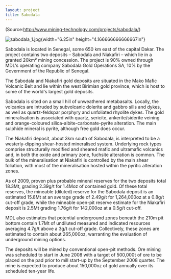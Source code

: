 ```yaml
---
layout: project
title: Sabodala
---
```

(Source:http://www.mining-technology.com/projects/sabodala/)

![sabodala\_1.jpg](media/image01.jpg){width="6.25in"
height="4.166666666666667in"}

Sabodala is located in Senegal, some 650 km east of the capital Dakar.
The project contains two deposits – Sabodala and Niakafiri – which lie
in a granted 20km² mining concession. The project is 90% owned through
MDL's operating company Sabodala Gold Operations SA, 10% by the
Government of the Republic of Senegal.

The Sabodala and Niakafiri gold deposits are situated in the Mako Mafic
Volcanic Belt and lie within the west Birimian gold province, which is
host to some of the world's largest gold deposits.

Sabodala is sited on a small hill of unweathered metabasalts. Locally,
the volcanics are intruded by subvolcanic dolerite and gabbro sills and
dykes, as well as quartz-feldspar porphyry and unfoliated rhyolite
dykes. The gold mineralisation is associated with quartz, sericite,
ankerite/siderite veining and orange-coloured
silica-albite-carbonate-pyrite alteration. The main sulphide mineral is
pyrite, although free gold does occur.

The Niakafiri deposit, about 3km south of Sabodala, is interpreted to be
a westerly-dipping shear-hosted mineralised system. Underlying rock
types comprise structurally modified and sheared mafic and ultramafic
volcanics and, in both the oxide and primary zone, fuchsite alteration
is common. The bulk of the mineralisation at Niakafiri is controlled by
the main shear foliation, with most of the mineralisation hosted within
the pyritic alteration zones.

As of 2009, proven plus probable mineral reserves for the two deposits
total 18.3Mt, grading 2.39g/t for 1.4Moz of contained gold. Of these
total reserves, the mineable (diluted) reserve for the Sabodala deposit
is an estimated 15.8Mt at an average grade of 2.49g/t for 1,264,000oz at
a 0.8g/t cut-off grade, while the mineable open-pit reserve estimate for
the Niakafiri deposit is 2.5Mt grading 1.76g/t for 142,000oz at a 0.5g/t
cut-off.

MDL also estimates that potential underground zones beneath the 210m pit
bottom contain 1.7Mt of undiluted measured and indicated resources
averaging 4.7g/t above a 3g/t cut-off grade. Collectively, these zones
are estimated to contain about 265,000oz, warranting the evaluation of
underground mining options.

The deposits will be mined by conventional open-pit methods. Ore mining
was scheduled to start in June 2008 with a target of 500,000t of ore to
be placed on the pad prior to mill start-up by the September 2008
quarter. The mine is expected to produce about 150,000oz of gold
annually over its scheduled ten-year life.
